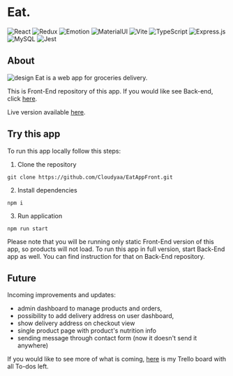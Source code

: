 # Eat.

![React](https://img.shields.io/badge/React-20232A?style=for-the-badge&logo=react&logoColor=61DAFB)
![Redux](https://img.shields.io/badge/Redux-593D88?style=for-the-badge&logo=redux&logoColor=white)
![Emotion](https://i.ibb.co/2K7MdKW/Screenshot-2023-04-05-231244.png)
![MaterialUI](https://img.shields.io/badge/Material%20UI-007FFF?style=for-the-badge&logo=mui&logoColor=white)
![Vite](https://img.shields.io/badge/Vite-B73BFE?style=for-the-badge&logo=vite&logoColor=FFD62E)
![TypeScript](https://img.shields.io/badge/TypeScript-007ACC?style=for-the-badge&logo=typescript&logoColor=white)
![Express.js](https://img.shields.io/badge/Express.js-000000?style=for-the-badge&logo=express&logoColor=white)
![MySQL](https://img.shields.io/badge/MySQL-005C84?style=for-the-badge&logo=mysql&logoColor=white)
![Jest](https://img.shields.io/badge/Jest-C21325?style=for-the-badge&logo=jest&logoColor=white)

## About
![design](https://i.ibb.co/q0wSKH9/hero.jpg)
Eat is a web app for groceries delivery.

This is Front-End repository of this app. If you would like see Back-end, click [here](https://github.com/Cloudyaa/EatAppBack).

Live version available [here](https://www.eat.cloudyaa.networkmanager.pl/).

## Try this app

To run this app locally follow this steps:
1. Clone the repository
```
git clone https://github.com/Cloudyaa/EatAppFront.git
```

2. Install dependencies
```
npm i
```
3. Run application
```
npm run start
```

Please note that you will be running only static Front-End version of this app, so products will not load. To run this app in full version, start Back-End app as well. You can find instruction for that on Back-End repository.

## Future

Incoming improvements and updates: 
- admin dashboard to manage products and orders,
- possibility to add delivery address on user dashboard,
- show delivery address on checkout view
- single product page with product's nutrition info
- sending message through contact form (now it doesn't send it anywhere)

If you would like to see more of what is coming, [here](https://trello.com/b/Ct6c3aRV) is my Trello board with all To-dos left.
